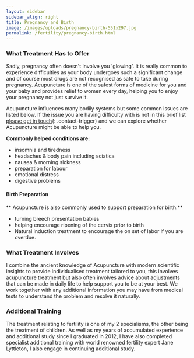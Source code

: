 ```yaml
---
layout: sidebar
sidebar_align: right
title: Pregnancy and Birth
image: /images/uploads/pregnancy-birth-551x297.jpg
permalink: /fertility/pregnancy-birth.html
---
```


### What Treatment Has to Offer
  Sadly, pregnancy often doesn't involve you 'glowing'. It is really common to experience difficulties as your body undergoes such a significant change and of course most drugs are not recognised as safe to take during pregnancy. Acupuncture is one of the safest forms of medicine for you and your baby and provides relief to women every day, helping you to enjoy your pregnancy not just survive it.

  Acupuncture influences many bodily systems but some common issues are listed below. If the issue you are having difficulty with is not in this brief list [please get in touch](#contact-trigger){: .contact-trigger} and we can explore whether Acupuncture might be able to help you.

**Commonly helped conditions are:**
* insomnia and tiredness
* headaches & body pain including sciatica
* nausea & morning sickness
* preparation for labour
* emotional distress
* digestive problems

#### Birth Preparation
** Acupuncture is also commonly used to support preparation for birth:**
* turning breech presentation babies
* helping encourage ripening of the cervix prior to birth
* Natural induction treatment to encourage the on set of labor if you are overdue.


### What Treatment Involves
  I combine the ancient knowledge of Acupuncture with modern scientific insights to provide individualised treatment tailored to you, this involves acupuncture treatment but also often involves advice about adjustments that can be made in daily life to help support you to be at your best. We work together with any additional information you may have from medical tests to understand the problem and resolve it naturally.

### Additional Training
  The treatment relating to fertility is one of my 2 specialisms, the other being the treatment of children.
As well as my years of accumulated experience and additional study since I graduated in 2012, I have also completed specialist additional training with world renowned fertility expert Jane Lyttleton, I also engage in continuing additional study.
